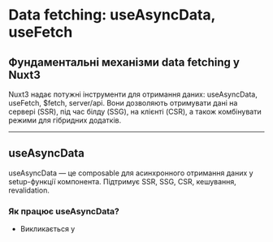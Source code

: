 # Data fetching: useAsyncData, useFetch

## Фундаментальні механізми data fetching у Nuxt3

Nuxt3 надає потужні інструменти для отримання даних: useAsyncData, useFetch, $fetch, server/api. Вони дозволяють отримувати дані на сервері (SSR), під час білду (SSG), на клієнті (CSR), а також комбінувати режими для гібридних додатків.

---

## useAsyncData

useAsyncData — це composable для асинхронного отримання даних у setup-функції компонента. Підтримує SSR, SSG, CSR, кешування, revalidation.

### Як працює useAsyncData?

-   Викликається у <script setup>.
-   Повертає data, pending, error.
-   Підтримує ключ для кешування.

#### Приклад:

```vue
<script setup>
const { data, pending, error } = await useAsyncData("posts", () =>
    $fetch("/api/posts")
);
</script>
```

---

## useFetch

useFetch — це composable для отримання даних з API, підтримує SSR, SSG, CSR, автоматичне кешування, reactivity.

### Як працює useFetch?

-   Викликається у <script setup>.
-   Повертає data, pending, error, refresh.
-   Підтримує SSR/SSG/CSR.

#### Приклад:

```vue
<script setup>
const { data, pending, error, refresh } = await useFetch("/api/posts");
</script>
```

---

## $fetch

$fetch — це універсальний HTTP-клієнт, який працює на сервері та клієнті. Підтримує JSON, FormData, error handling.

#### Приклад:

```js
const posts = await $fetch("/api/posts");
```

---

## Server API

Nuxt3 дозволяє створювати endpoints у папці server/api для backend-логіки, отримання даних, обробки запитів.

#### Приклад endpoint:

```js
// server/api/posts.get.js
export default defineEventHandler(async (event) => {
    return await fetchPostsFromDB();
});
```

---

## Advanced: кешування, revalidation, error boundaries

-   Кешуйте запити через ключ у useAsyncData/useFetch.
-   Використовуйте revalidation для оновлення даних у SSG/ISG.
-   Впроваджуйте error boundaries для обробки помилок.
-   Використовуйте composables для повторного використання логіки.

---

## Best practices

-   Використовуйте useAsyncData для SSR/SSG, useFetch для CSR.
-   Кешуйте запити для продуктивності.
-   Валідуйте дані перед рендером.
-   Обробляйте помилки через error boundaries.
-   Використовуйте server/api для backend-логіки.
-   Документуйте структуру запитів.
-   Оновлюйте дані через refresh/revalidate.

---

## Типові помилки та антипатерни

-   Відсутність обробки помилок у запитах.
-   Змішування логіки отримання даних та UI.
-   Відсутність кешування для повторних запитів.
-   Відсутність валідації даних.
-   Відсутність revalidation для динамічного контенту.

---

## Таблиця: порівняння useAsyncData, useFetch, $fetch

| Інструмент   | SSR | SSG | CSR | Кешування | Error handling | Коли використовувати |
| ------------ | --- | --- | --- | --------- | -------------- | -------------------- |
| useAsyncData | +++ | +++ | ++  | +++       | +++            | SSR/SSG, гібрид      |
| useFetch     | ++  | ++  | +++ | ++        | ++             | CSR, SSR             |
| $fetch       | +   | +   | +++ | -         | +              | API, server/client   |

---

## Діаграма: flow отримання даних у Nuxt3

```mermaid
flowchart TD
    useAsyncData --> SSR
    useAsyncData --> SSG
    useFetch --> CSR
    $fetch --> API
    API --> ServerAPI
    ServerAPI --> DB
```

---

## Практичні кейси

-   Кешування запитів через ключ у useAsyncData.
-   Оновлення даних через revalidate у SSG/ISG.
-   Обробка помилок через error boundaries.
-   Створення composable для повторного використання логіки запитів.
-   Валідація даних через yup/zod.

---

## FAQ по data fetching у Nuxt3

-   Як вибрати useAsyncData чи useFetch? — useAsyncData для SSR/SSG, useFetch для CSR.
-   Як кешувати запити? — Через ключ у useAsyncData/useFetch.
-   Як обробити помилки? — Через error boundaries, try/catch.
-   Як оновити дані? — Через refresh/revalidate.

---

## Додаткові ресурси

-   [Nuxt3 Data Fetching Guide](https://nuxt.com/docs/guide/data-fetching)
-   [useAsyncData](https://nuxt.com/docs/api/composables/use-async-data)
-   [useFetch](https://nuxt.com/docs/api/composables/use-fetch)
-   [Nuxt Server API](https://nuxt.com/docs/guide/directory-structure/server)

---

## Підсумок

Data fetching у Nuxt3 — це гнучка система для отримання, кешування, оновлення та обробки даних. Використовуйте best practices, комбінуйте інструменти для продуктивності, безпеки та масштабованості.
